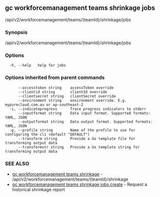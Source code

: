 ## gc workforcemanagement teams shrinkage jobs

/api/v2/workforcemanagement/teams/{teamId}/shrinkage/jobs

### Synopsis

/api/v2/workforcemanagement/teams/{teamId}/shrinkage/jobs

### Options

```
  -h, --help   help for jobs
```

### Options inherited from parent commands

```
      --accesstoken string    accessToken override
      --clientid string       clientId override
      --clientsecret string   clientSecret override
      --environment string    environment override. E.g. mypurecloud.com.au or ap-southeast-2
  -i, --indicateprogress      Trace progress indicators to stderr
      --inputformat string    Data input format. Supported formats: YAML, JSON
      --outputformat string   Data output format. Supported formats: YAML, JSON
  -p, --profile string        Name of the profile to use for configuring the cli (default "DEFAULT")
      --transform string      Provide a Go template file for transforming output data
      --transformstr string   Provide a Go template string for transforming output data
```

### SEE ALSO

* [gc workforcemanagement teams shrinkage](gc_workforcemanagement_teams_shrinkage.html)	 - /api/v2/workforcemanagement/teams/{teamId}/shrinkage
* [gc workforcemanagement teams shrinkage jobs create](gc_workforcemanagement_teams_shrinkage_jobs_create.html)	 - Request a historical shrinkage report


